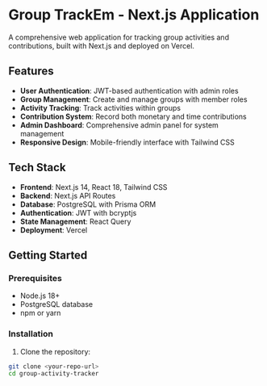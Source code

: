 # Group TrackEm - Next.js Application

A comprehensive web application for tracking group activities and contributions, built with Next.js and deployed on Vercel.

## Features

- **User Authentication**: JWT-based authentication with admin roles
- **Group Management**: Create and manage groups with member roles
- **Activity Tracking**: Track activities within groups
- **Contribution System**: Record both monetary and time contributions
- **Admin Dashboard**: Comprehensive admin panel for system management
- **Responsive Design**: Mobile-friendly interface with Tailwind CSS

## Tech Stack

- **Frontend**: Next.js 14, React 18, Tailwind CSS
- **Backend**: Next.js API Routes
- **Database**: PostgreSQL with Prisma ORM
- **Authentication**: JWT with bcryptjs
- **State Management**: React Query
- **Deployment**: Vercel

## Getting Started

### Prerequisites

- Node.js 18+ 
- PostgreSQL database
- npm or yarn

### Installation

1. Clone the repository:
```bash
git clone <your-repo-url>
cd group-activity-tracker